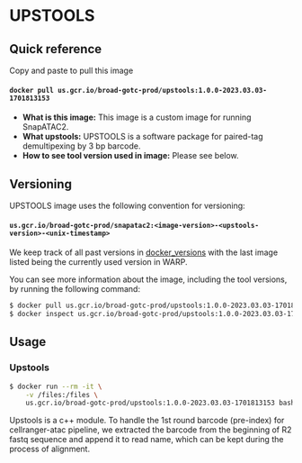 # UPSTOOLS

## Quick reference

Copy and paste to pull this image

#### `docker pull us.gcr.io/broad-gotc-prod/upstools:1.0.0-2023.03.03-1701813153`


- __What is this image:__ This image is a custom image for running SnapATAC2.
- __What upstools:__ UPSTOOLS is a software package for paired-tag demultipexing by 3 bp barcode. 
- __How to see tool version used in image:__ Please see below.

## Versioning

UPSTOOLS image uses the following convention for versioning:

#### `us.gcr.io/broad-gotc-prod/snapatac2:<image-version>-<upstools-version>-<unix-timestamp>` 

We keep track of all past versions in [docker_versions](docker_versions.tsv) with the last image listed being the currently used version in WARP.

You can see more information about the image, including the tool versions, by running the following command:

```bash
$ docker pull us.gcr.io/broad-gotc-prod/upstools:1.0.0-2023.03.03-1701813153
$ docker inspect us.gcr.io/broad-gotc-prod/upstools:1.0.0-2023.03.03-1701813153
```

## Usage

### Upstools 

```bash
$ docker run --rm -it \
    -v /files:/files \
    us.gcr.io/broad-gotc-prod/upstools:1.0.0-2023.03.03-1701813153 bash
```
Upstools is a c++ module. To handle the 1st round barcode (pre-index) for cellranger-atac pipeline, we extracted the barcode from the beginning of R2 fastq sequence and append it to read name, which can be kept during the process of alignment.